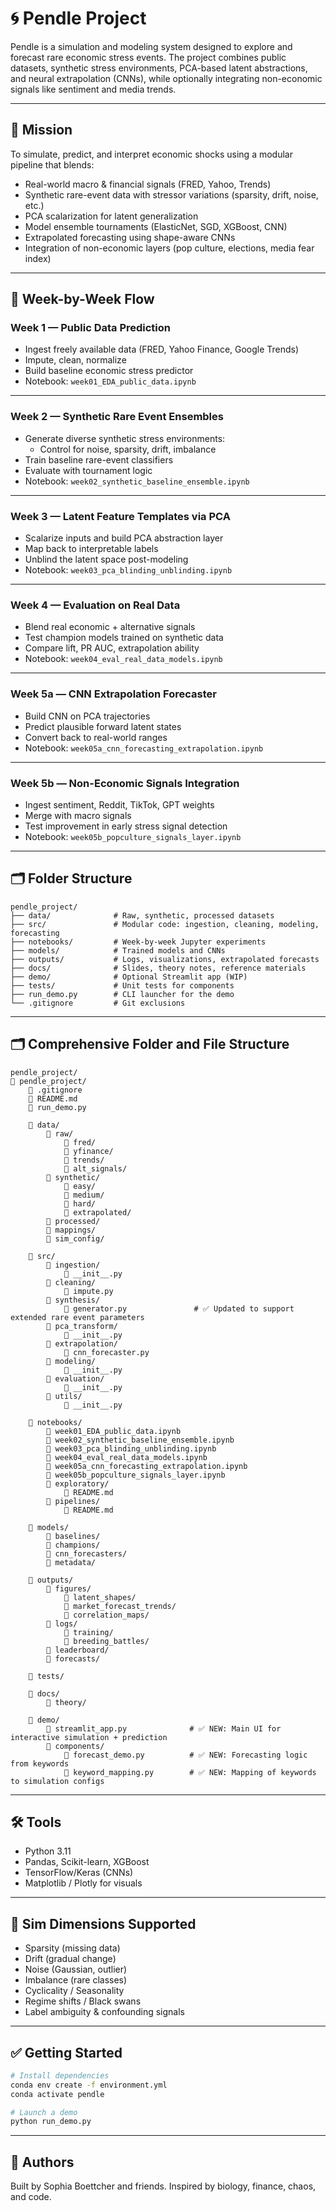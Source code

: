 # 🌀 Pendle Project

Pendle is a simulation and modeling system designed to explore and forecast rare economic stress events. The project combines public datasets, synthetic stress environments, PCA-based latent abstractions, and neural extrapolation (CNNs), while optionally integrating non-economic signals like sentiment and media trends.

---

## 🔭 Mission

To simulate, predict, and interpret economic shocks using a modular pipeline that blends:
- Real-world macro & financial signals (FRED, Yahoo, Trends)
- Synthetic rare-event data with stressor variations (sparsity, drift, noise, etc.)
- PCA scalarization for latent generalization
- Model ensemble tournaments (ElasticNet, SGD, XGBoost, CNN)
- Extrapolated forecasting using shape-aware CNNs
- Integration of non-economic layers (pop culture, elections, media fear index)

---

## 🧠 Week-by-Week Flow

### **Week 1 — Public Data Prediction**
- Ingest freely available data (FRED, Yahoo Finance, Google Trends)
- Impute, clean, normalize
- Build baseline economic stress predictor
- Notebook: `week01_EDA_public_data.ipynb`

---

### **Week 2 — Synthetic Rare Event Ensembles**
- Generate diverse synthetic stress environments:
  - Control for noise, sparsity, drift, imbalance
- Train baseline rare-event classifiers
- Evaluate with tournament logic
- Notebook: `week02_synthetic_baseline_ensemble.ipynb`

---

### **Week 3 — Latent Feature Templates via PCA**
- Scalarize inputs and build PCA abstraction layer
- Map back to interpretable labels
- Unblind the latent space post-modeling
- Notebook: `week03_pca_blinding_unblinding.ipynb`

---

### **Week 4 — Evaluation on Real Data**
- Blend real economic + alternative signals
- Test champion models trained on synthetic data
- Compare lift, PR AUC, extrapolation ability
- Notebook: `week04_eval_real_data_models.ipynb`

---

### **Week 5a — CNN Extrapolation Forecaster**
- Build CNN on PCA trajectories
- Predict plausible forward latent states
- Convert back to real-world ranges
- Notebook: `week05a_cnn_forecasting_extrapolation.ipynb`

---

### **Week 5b — Non-Economic Signals Integration**
- Ingest sentiment, Reddit, TikTok, GPT weights
- Merge with macro signals
- Test improvement in early stress signal detection
- Notebook: `week05b_popculture_signals_layer.ipynb`

---

## 🗂 Folder Structure

```
pendle_project/
├── data/              # Raw, synthetic, processed datasets
├── src/               # Modular code: ingestion, cleaning, modeling, forecasting
├── notebooks/         # Week-by-week Jupyter experiments
├── models/            # Trained models and CNNs
├── outputs/           # Logs, visualizations, extrapolated forecasts
├── docs/              # Slides, theory notes, reference materials
├── demo/              # Optional Streamlit app (WIP)
├── tests/             # Unit tests for components
├── run_demo.py        # CLI launcher for the demo
└── .gitignore         # Git exclusions
```

---

## 🗂 Comprehensive Folder and File Structure

```
pendle_project/
📁 pendle_project/
    📄 .gitignore
    📄 README.md
    📄 run_demo.py

    📁 data/
        📁 raw/
            📁 fred/
            📁 yfinance/
            📁 trends/
            📁 alt_signals/
        📁 synthetic/
            📁 easy/
            📁 medium/
            📁 hard/
            📁 extrapolated/
        📁 processed/
        📁 mappings/
        📁 sim_config/

    📁 src/
        📁 ingestion/
            📄 __init__.py
        📁 cleaning/
            📄 impute.py
        📁 synthesis/
            📄 generator.py               # ✅ Updated to support extended rare event parameters
        📁 pca_transform/
            📄 __init__.py
        📁 extrapolation/
            📄 cnn_forecaster.py
        📁 modeling/
            📄 __init__.py
        📁 evaluation/
            📄 __init__.py
        📁 utils/
            📄 __init__.py

    📁 notebooks/
        📄 week01_EDA_public_data.ipynb
        📄 week02_synthetic_baseline_ensemble.ipynb
        📄 week03_pca_blinding_unblinding.ipynb
        📄 week04_eval_real_data_models.ipynb
        📄 week05a_cnn_forecasting_extrapolation.ipynb
        📄 week05b_popculture_signals_layer.ipynb
        📁 exploratory/
            📄 README.md
        📁 pipelines/
            📄 README.md

    📁 models/
        📁 baselines/
        📁 champions/
        📁 cnn_forecasters/
        📁 metadata/

    📁 outputs/
        📁 figures/
            📁 latent_shapes/
            📁 market_forecast_trends/
            📁 correlation_maps/
        📁 logs/
            📁 training/
            📁 breeding_battles/
        📁 leaderboard/
        📁 forecasts/

    📁 tests/

    📁 docs/
        📁 theory/

    📁 demo/
        📄 streamlit_app.py              # ✅ NEW: Main UI for interactive simulation + prediction
        📁 components/
            📄 forecast_demo.py          # ✅ NEW: Forecasting logic from keywords
            📄 keyword_mapping.py        # ✅ NEW: Mapping of keywords to simulation configs
```

---

## 🛠 Tools

- Python 3.11
- Pandas, Scikit-learn, XGBoost
- TensorFlow/Keras (CNNs)
- Matplotlib / Plotly for visuals

---

## 🧪 Sim Dimensions Supported

- Sparsity (missing data)
- Drift (gradual change)
- Noise (Gaussian, outlier)
- Imbalance (rare classes)
- Cyclicality / Seasonality
- Regime shifts / Black swans
- Label ambiguity & confounding signals

---

## ✅ Getting Started

```bash
# Install dependencies
conda env create -f environment.yml
conda activate pendle

# Launch a demo
python run_demo.py
```

---

## 🧬 Authors
Built by Sophia Boettcher and friends. Inspired by biology, finance, chaos, and code.
